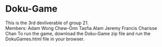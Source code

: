 # Doku-Game 
This is the 3rd devliverable of group 21.  
Members:
Adam Wong Chew-Onn 
Tasfia Alam 
Jeremy Francis
Charisse Chan
To run the game, download the Doku-Game zip file and run the DokuGames.html file in your browser. 
